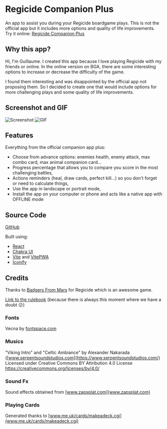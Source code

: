 # Regicide Companion Plus

An app to assist you during your Regicide boardgame plays. This is not the official app but it includes more options and quality of life improvements.
Try it online: [Regicide Companion Plus](https://jamyourneck.netlify.app/)

## Why this app?

Hi, I'm Guillaume. I created this app because I love playing Regicide with my friends or online.
In the online version on BGA, there are some interesting options to increase or decrease the difficulty of the game.

I found them interesting and was disappointed by the official app not proposing them. So I decided to create one that would include options for more challenging plays and some quality of life improvements.

## Screenshot and GIF

![Screenshot](./src/assets/media/screenshot.webp)
![GIF](./src/assets/media/animated.webp)

## Features

Everything from the official companion app plus:

- Choose from advance options: enemies health, enemy attack, max combo card, max animal companion card...
- Progress percentage that allows you to compare you score in the most challenging battles,
- Actions reminders (heal, draw cards, perfect kill...) so you don't forget or need to calculate things,
- Use the app in landscape or portrait mode,
- Install the app on your computer or phone and acts like a native app with OFFLINE mode

## Source Code

[GitHub](https://github.com/Poukame/regicide-plus)

Built using:

- [React](https://github.com/facebook/react)
- [Chakra UI](https://github.com/chakra-ui/chakra-ui)
- [Vite](https://github.com/vitejs/vite) and [VitePWA](https://github.com/antfu/vite-plugin-pwa)
- [Iconify](https://icon-sets.iconify.design/)

## Credits

Thanks to [Badgers From Mars](https://www.badgersfrommars.com/regicide) for Regicide which is an awesome game.

[Link to the rulebook](https://www.badgersfrommars.com/assets/RegicideRulesA4.pdf) (because there is always this moment where we have a doubt 😉)

### Fonts

Vecna by [fontspace.com](https://www.fontspace.com/vecna-font-f20510)

### Musics

"Viking Intro" and "Celtic Ambiance" by Alexander Nakarada ([www.serpentsoundstudios.com](https://www.serpentsoundstudios.com/) Licensed under Creative Commons BY Attribution 4.0 License https://creativecommons.org/licenses/by/4.0/

### Sound Fx

Sound effects obtained from [www.zapsplat.com](www.zapsplat.com)

### Playing Cards

Generated thanks to [www.me.uk/cards/makeadeck.cgi](www.me.uk/cards/makeadeck.cgi)
